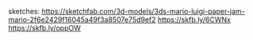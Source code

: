 
sketches:
https://sketchfab.com/3d-models/3ds-mario-luigi-paper-jam-mario-2f6e2429f16045a49f3a8507e75d9ef2
https://skfb.ly/6CWNx
https://skfb.ly/oppOW